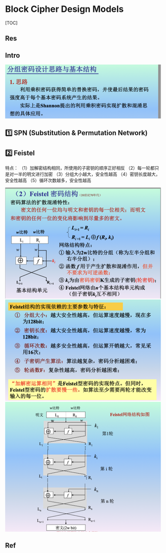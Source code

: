# Block Cipher Design Models

[TOC]



## Res



## Intro
![](../../../../../../../../Assets/Pics/Screenshot%202023-04-12%20at%202.45.37%20PM.png)



## 1️⃣ SPN (Substitution & Permutation Network)




## 2️⃣ Feistel
特点：
（1）加解密结构相同，所使用的子密钥的顺序正好相反
（2）每一轮都只是对一半的明文进行加密
（3）分组大小越大，安全性越高
（4）密钥长度越大，安全性越高
（5）循环次数越多，安全性越高

![](../../../../../../../../Assets/Pics/Screenshot%202023-04-12%20at%202.55.23%20PM.png)
![](../../../../../../../../Assets/Pics/Screenshot%202023-04-12%20at%202.55.37%20PM.png)
![](../../../../../../../../Assets/Pics/Screenshot%202023-04-12%20at%202.55.49%20PM.png)



## Ref

